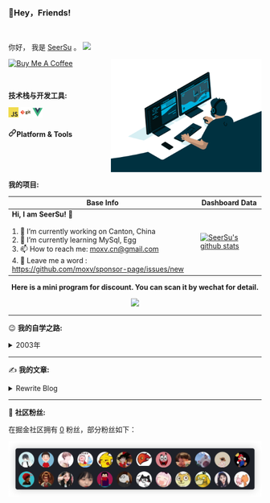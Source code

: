 ### 👋Hey，Friends!
<br />

你好， 我是 [SeerSu](https://seersu.me) 。
![](https://cdn.jsdelivr.net/gh/moxv/moxv@main/assets/github-contribution-grid-snake.svg)
<p align="center">
<img align="right" alt="GIF" src="https://github.com/likaia/likaia/blob/main/code.gif" width="300" height="40%" />
</p>

<p dir="auto"><a href="https://buymeacoffee.com/seersu" rel="nofollow"><img src="https://camo.githubusercontent.com/45ce6667a35b63fd6a1ba6978d030a7f52ff5b1b262c5c8aa3ece29afc469ac8/68747470733a2f2f63646e2e6275796d6561636f666665652e636f6d2f627574746f6e732f76322f64656661756c742d7265642e706e67" alt="Buy Me A Coffee" width="100" data-canonical-src="https://cdn.buymeacoffee.com/buttons/v2/default-red.png" style="max-width: 40%;"></a></p>

<p dir="auto"><a href="https://twitter.com/Su_Seer" rel="nofollow"><img src="https://camo.githubusercontent.com/d7e35abb4ad4c53cd34e731a214e8439fae705e554915519bab3e3a53f01ffa7/68747470733a2f2f696d672e736869656c64732e696f2f62616467652f2d547769747465722d3144413146323f7374796c653d666c61742d737175617265266c6f676f3d74776974746572266c6f676f436f6c6f723d7768697465" alt="" data-canonical-src="https://img.shields.io/badge/-Twitter-1DA1F2?style=flat-square&amp;logo=twitter&amp;logoColor=white" style="max-width: 100%;"></a>
<a href="https://weibo.com/" rel="nofollow"><img src="https://camo.githubusercontent.com/462599ec10c1b8bb5bbe9fcd744f86d37ced1d202c7fa68362d39d99de3f554d/68747470733a2f2f696d672e736869656c64732e696f2f62616467652f576569626f2d4536313632443f7374796c653d666c61742d737175617265266c6f676f3d73696e612d776569626f266c6f676f436f6c6f723d7768697465" alt="" data-canonical-src="https://img.shields.io/badge/Weibo-E6162D?style=flat-square&amp;logo=sina-weibo&amp;logoColor=white" style="max-width: 100%;"></a>
<a href="https://seersu.me" rel="nofollow"><img src="https://camo.githubusercontent.com/f77b08eb57081d237b71ae147e9c862d005f747e351bd4d149f30ee9558aab02/68747470733a2f2f696d672e736869656c64732e696f2f62616467652f2d426c6f672d3231373539423f7374796c653d666c61742d737175617265266c6f676f3d776f72647072657373266c6f676f436f6c6f723d7768697465" alt="" data-canonical-src="https://img.shields.io/badge/-Blog-21759B?style=flat-square&amp;logo=wordpress&amp;logoColor=white" style="max-width: 100%;"></a>
<a href="mailto:moxv.cn@gmail.com"><img src="https://camo.githubusercontent.com/1735ce1309acbfff1aec2abbc988e331d3accb31abc7387d71a86b00a4c78515/68747470733a2f2f696d672e736869656c64732e696f2f62616467652f2d456d61696c2d4431343833363f7374796c653d666c61742d737175617265266c6f676f3d676d61696c266c6f676f436f6c6f723d7768697465" alt="" data-canonical-src="https://img.shields.io/badge/-Email-D14836?style=flat-square&amp;logo=gmail&amp;logoColor=white" style="max-width: 100%;"></a>
<a href="http://wpa.qq.com/msgrd?v=3&amp;uin=3482245521&amp;site=qq&amp;menu=yes" rel="nofollow"><img src="https://camo.githubusercontent.com/8323d9767bfb002aa52afa1206e89b609a642d5c9151567062abbb9a3559f944/68747470733a2f2f696d672e736869656c64732e696f2f62616467652f51512d6661616630383f7374796c653d666c61742d737175617265266c6f676f3d74656e63656e742d7171266c6f676f436f6c6f723d303030303030" alt="" data-canonical-src="https://img.shields.io/badge/QQ-faaf08?style=flat-square&amp;logo=tencent-qq&amp;logoColor=000000" style="max-width: 100%;"></a>
<a target="_blank" rel="noopener noreferrer nofollow" href="https://camo.githubusercontent.com/956cc5c81cb7c838e4894592825a895335713138f20738875b2f5e903c897fef/68747470733a2f2f696d672e736869656c64732e696f2f62616467652f6c6f7665736e61642d3037433136303f7374796c653d666c61742d737175617265266c6f676f3d776563686174266c6f676f436f6c6f723d7768697465"><img src="https://camo.githubusercontent.com/956cc5c81cb7c838e4894592825a895335713138f20738875b2f5e903c897fef/68747470733a2f2f696d672e736869656c64732e696f2f62616467652f6c6f7665736e61642d3037433136303f7374796c653d666c61742d737175617265266c6f676f3d776563686174266c6f676f436f6c6f723d7768697465" alt="" data-canonical-src="https://img.shields.io/badge/lovesnad-07C160?style=flat-square&amp;logo=wechat&amp;logoColor=white" style="max-width: 100%;"></a></p>

**技术栈与开发工具:**

<code><img height="20" src="https://raw.githubusercontent.com/github/explore/80688e429a7d4ef2fca1e82350fe8e3517d3494d/topics/javascript/javascript.png"></code>
<code><img height="20" src="https://raw.githubusercontent.com/github/explore/80688e429a7d4ef2fca1e82350fe8e3517d3494d/topics/git/git.png"></code>
<code><img height="20" src="https://raw.githubusercontent.com/github/explore/80688e429a7d4ef2fca1e82350fe8e3517d3494d/topics/vue/vue.png"></code>
 
<h4 dir="auto"><a id="user-content-platform--tools" class="anchor" aria-hidden="true" href="#platform--tools"><svg class="octicon octicon-link" viewBox="0 0 16 16" version="1.1" width="16" height="16" aria-hidden="true"><path fill-rule="evenodd" d="M7.775 3.275a.75.75 0 001.06 1.06l1.25-1.25a2 2 0 112.83 2.83l-2.5 2.5a2 2 0 01-2.83 0 .75.75 0 00-1.06 1.06 3.5 3.5 0 004.95 0l2.5-2.5a3.5 3.5 0 00-4.95-4.95l-1.25 1.25zm-4.69 9.64a2 2 0 010-2.83l2.5-2.5a2 2 0 012.83 0 .75.75 0 001.06-1.06 3.5 3.5 0 00-4.95 0l-2.5 2.5a3.5 3.5 0 004.95 4.95l1.25-1.25a.75.75 0 00-1.06-1.06l-1.25 1.25a2 2 0 01-2.83 0z"></path></svg></a>Platform &amp; Tools</h4>
<p dir="auto"><a href="https://www.microsoft.com/windows/get-windows-11" rel="nofollow"><img src="https://camo.githubusercontent.com/8c288e1bf2b8f4fdc5fb2b569194a691d63f4a98d415ed69033b59aaf717e297/68747470733a2f2f696d672e736869656c64732e696f2f62616467652f57696e646f77732d31302d3233373662633f7374796c653d666c61742d737175617265266c6f676f3d77696e646f7773266c6f676f436f6c6f723d666666666666" alt="" data-canonical-src="https://img.shields.io/badge/Windows-11-2376bc?style=flat-square&amp;logo=windows&amp;logoColor=ffffff" style="max-width: 100%;"></a>
<a href="https://code.visualstudio.com/" rel="nofollow"><img src="https://camo.githubusercontent.com/d623482fe6cfe492a222eca75b2c67259eedb786deba845deae9d02ee1bc8668/68747470733a2f2f696d672e736869656c64732e696f2f62616467652f4944452d56697375616c25323053747564696f253230436f64652d626c75653f7374796c653d666c61742d737175617265266c6f676f3d76697375616c2d73747564696f2d636f6465266c6f676f436f6c6f723d666666666666" alt="" data-canonical-src="https://img.shields.io/badge/IDE-Visual%20Studio%20Code-blue?style=flat-square&amp;logo=visual-studio-code&amp;logoColor=ffffff" style="max-width: 100%;"></a></p>
<p dir="auto"><a href="https://sass-lang.com/" rel="nofollow"><img src="https://camo.githubusercontent.com/167aa713256bab6d09d6e19f4b919a50a357dc7c65371166dee025aa8e8e8d2e/68747470733a2f2f696d672e736869656c64732e696f2f62616467652f2d536173732d6363363639393f7374796c653d666c61742d737175617265266c6f676f3d73617373266c6f676f436f6c6f723d7768697465" alt="" data-canonical-src="https://img.shields.io/badge/-Sass-cc6699?style=flat-square&amp;logo=sass&amp;logoColor=white" style="max-width: 100%;"></a>
<a href="https://html.spec.whatwg.org/" rel="nofollow"><img src="https://camo.githubusercontent.com/0c3a16a22ae058cfe38a06dc9ea16404cf006409262f547c9ccfa3ec8b30f71e/68747470733a2f2f696d672e736869656c64732e696f2f62616467652f2d48544d4c352d4533344632363f7374796c653d666c61742d737175617265266c6f676f3d68746d6c35266c6f676f436f6c6f723d7768697465" alt="" data-canonical-src="https://img.shields.io/badge/-HTML5-E34F26?style=flat-square&amp;logo=html5&amp;logoColor=white" style="max-width: 100%;"></a>
<a href="https://www.ecma-international.org/" rel="nofollow"><img src="https://camo.githubusercontent.com/e7b0c08c3a3c1d4f3d77996b4b40dd79baa1fae68e7e0196540662a135d81b51/68747470733a2f2f696d672e736869656c64732e696f2f62616467652f2d4a6176615363726970742d6637653031383f7374796c653d666c61742d737175617265266c6f676f3d6a617661736372697074266c6f676f436f6c6f723d7768697465" alt="" data-canonical-src="https://img.shields.io/badge/-JavaScript-f7e018?style=flat-square&amp;logo=javascript&amp;logoColor=white" style="max-width: 100%;"></a>
<a href="https://www.typescriptlang.org/" rel="nofollow"><img src="https://camo.githubusercontent.com/3f56c763c3c8b55d898d8b6f383820e092d6bd378360cdb2a1c6196217b4fe89/68747470733a2f2f696d672e736869656c64732e696f2f62616467652f2d547970655363726970742d3331373863363f7374796c653d666c61742d737175617265266c6f676f3d74797065736372697074266c6f676f436f6c6f723d7768697465" alt="" data-canonical-src="https://img.shields.io/badge/-TypeScript-3178c6?style=flat-square&amp;logo=typescript&amp;logoColor=white" style="max-width: 100%;"></a>
<a href="https://git-scm.com/" rel="nofollow"><img src="https://camo.githubusercontent.com/9dd3d5f0c8922f44854ccb8b2418bfc80c077e466612df54393debb3ede50845/68747470733a2f2f696d672e736869656c64732e696f2f62616467652f2d4769742d6630353033323f7374796c653d666c61742d737175617265266c6f676f3d676974266c6f676f436f6c6f723d7768697465" alt="" data-canonical-src="https://img.shields.io/badge/-Git-f05032?style=flat-square&amp;logo=git&amp;logoColor=white" style="max-width: 100%;"></a>
<a href="https://vuejs.org/" rel="nofollow"><img src="https://camo.githubusercontent.com/21aea0b2677109e53d6da522756ce70c91feeed8da4150a15d9412a80128e11d/68747470733a2f2f696d672e736869656c64732e696f2f62616467652f2d5675652e6a732d3466633038643f7374796c653d666c61742d737175617265266c6f676f3d7675652e6a73266c6f676f436f6c6f723d666666666666" alt="" data-canonical-src="https://img.shields.io/badge/-Vue.js-4fc08d?style=flat-square&amp;logo=vue.js&amp;logoColor=ffffff" style="max-width: 100%;"></a>
<a href="https://nodejs.org/" rel="nofollow"><img src="https://camo.githubusercontent.com/7145f7ca7e408f6ec69b4056372fc15d46e4bec42f11ba3424722ce2f509c991/68747470733a2f2f696d672e736869656c64732e696f2f62616467652f2d4e6f64652e6a732d3433383533643f7374796c653d666c61742d737175617265266c6f676f3d6e6f64652e6a73266c6f676f436f6c6f723d666666666666" alt="" data-canonical-src="https://img.shields.io/badge/-Node.js-43853d?style=flat-square&amp;logo=node.js&amp;logoColor=ffffff" style="max-width: 100%;"></a>
<a href="https://nuxtjs.org/" rel="nofollow"><img src="https://camo.githubusercontent.com/e0b55c09f74f7d172bc572db2be3ac9b1c95e886a7eacb54aa546fae1186f4e6/68747470733a2f2f696d672e736869656c64732e696f2f62616467652f2d4e7578742e6a732d3030433538453f7374796c653d666c61742d737175617265266c6f676f3d6e7578742e6a73266c6f676f436f6c6f723d7768697465" alt="" data-canonical-src="https://img.shields.io/badge/-Nuxt.js-00C58E?style=flat-square&amp;logo=nuxt.js&amp;logoColor=white" style="max-width: 100%;"></a>
<a href="https://www.mongodb.com/" rel="nofollow"><img src="https://camo.githubusercontent.com/7d1185f225f6a50bec4b592550f74887647c5acf33d02324b51294e0674487ce/68747470733a2f2f696d672e736869656c64732e696f2f62616467652f2d4d6f6e676f44422d3437413234383f7374796c653d666c61742d737175617265266c6f676f3d6d6f6e676f6462266c6f676f436f6c6f723d7768697465" alt="" data-canonical-src="https://img.shields.io/badge/-MongoDB-47A248?style=flat-square&amp;logo=mongodb&amp;logoColor=white" style="max-width: 100%;"></a>
<a href="https://expressjs.com/" rel="nofollow"><img src="https://camo.githubusercontent.com/7b7b0219851174154a0de008820888a4cbc7fd2da536af272c3fbf4831c7a601/68747470733a2f2f696d672e736869656c64732e696f2f62616467652f2d457870726573732e6a732d6637663766373f7374796c653d666c61742d737175617265" alt="" data-canonical-src="https://img.shields.io/badge/-Express.js-f7f7f7?style=flat-square" style="max-width: 100%;"></a></p>




**我的项目:**

|Base Info|Dashboard Data|
|----------------------------------------------------------------------|----------------------------------------------------------------------|
| __Hi, I am SeerSu! 👋__<br/><br/>1. 🔭 I’m currently working on Canton, China<br/>2. 🌱 I’m currently learning MySql, Egg<br/>3. 📫 How to reach me: moxv.cn@gmail.com<br/>4. 💬 Leave me a word : https://github.com/moxv/sponsor-page/issues/new | [![SeerSu's github stats](https://github-readme-stats.vercel.app/api?username=moxv&show_icons=true&theme=dracula)](https://github.com/moxv) |


<div align=center><b>Here is a mini program for discount. You can scan it by wechat for detail.</b></div>

<p align="center">
  <img src="https://images.unsplash.com/photo-1519389950473-47ba0277781c?ixlib=rb-4.0.3&ixid=MnwxMjA3fDB8MHxwaG90by1wYWdlfHx8fGVufDB8fHx8&auto=format&fit=crop&w=2070&q=80" />
</p>

</p>

----------

😉 **我的自学之路:**
<details style="cursor: pointer;">
  <summary>2003年</summary>
<div style="width: 98%; margin: 0 auto">
<ul>
<li>接触网络</li>
<li>接触网站、BBS</li>
<li>开始自学建站</li>
</ul>
</div>
</details>

----------

✍️ **我的文章:**
<details style="cursor: pointer;">
  <summary>Rewrite Blog</summary>
  <div style="width: 98%; margin: 0 auto">
      <ul>
        <li><a href="https://seersu.me/posts/lifestyle/rewrite-blog/">Rewrite Blog</a></li>
</ul>
  </div>
</details>



----------

🥰 **社区粉丝:**
 
在掘金社区拥有 [0](https://juejin.cn/) 粉丝，部分粉丝如下：

[![](https://github.com/likaia/likaia/blob/main/followers.jpg)](https://juejin.cn/)
